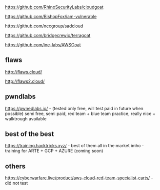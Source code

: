 https://github.com/RhinoSecurityLabs/cloudgoat

https://github.com/BishopFox/iam-vulnerable

https://github.com/nccgroup/sadcloud

https://github.com/bridgecrewio/terragoat

https://github.com/ine-labs/AWSGoat



## flaws 

http://flaws.cloud/

http://flaws2.cloud/ 


## pwndlabs 

https://pwnedlabs.io/ - (tested only free, will test paid in future when possible) semi free, semi paid, red team + blue team practice, really nice + walktrough available

## best of the best 

https://training.hacktricks.xyz/ - best of them all in the market imho - training for ARTE + GCP + AZURE (coming soon)

## others 

https://cyberwarfare.live/product/aws-cloud-red-team-specialist-carts/  - did not test 
